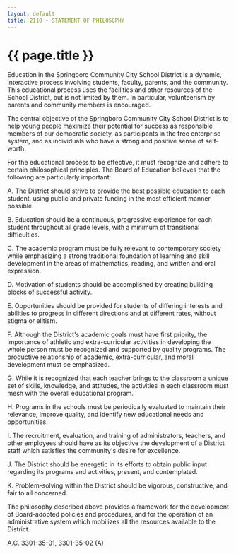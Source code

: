 ```yaml
---
layout: default
title: 2110 - STATEMENT OF PHILOSOPHY
---
```


{{ page.title }}
================

Education in the Springboro Community City School District is a dynamic,
interactive process involving students, faculty, parents, and the
community. This educational process uses the facilities and other
resources of the School District, but is not limited by them. In
particular, volunteerism by parents and community members is encouraged.

The central objective of the Springboro Community City School District
is to help young people maximize their potential for success as
responsible members of our democratic society, as participants in the
free enterprise system, and as individuals who have a strong and
positive sense of self-worth.

For the educational process to be effective, it must recognize and
adhere to certain philosophical principles. The Board of Education
believes that the following are particularly important:

A. The District should strive to provide the best possible education to
each student, using public and private funding in the most efficient
manner possible.

B. Education should be a continuous, progressive experience for each
student throughout all grade levels, with a minimum of transitional
difficulties.

C. The academic program must be fully relevant to contemporary society
while emphasizing a strong traditional foundation of learning and skill
development in the areas of mathematics, reading, and written and oral
expression.

D. Motivation of students should be accomplished by creating building
blocks of successful activity.

E. Opportunities should be provided for students of differing interests
and abilities to progress in different directions and at different
rates, without stigma or elitism.

F. Although the District's academic goals must have first priority, the
importance of athletic and extra-curricular activities in developing the
whole person must be recognized and supported by quality programs. The
productive relationship of academic, extra-curricular, and moral
development must be emphasized.

G. While it is recognized that each teacher brings to the classroom a
unique set of skills, knowledge, and attitudes, the activities in each
classroom must mesh with the overall educational program.

H. Programs in the schools must be periodically evaluated to maintain
their relevance, improve quality, and identify new educational needs and
opportunities.

I. The recruitment, evaluation, and training of administrators,
teachers, and other employees should have as its objective the
development of a District staff which satisfies the community's desire
for excellence.

J. The District should be energetic in its efforts to obtain public
input regarding its programs and activities, present, and contemplated.

K. Problem-solving within the District should be vigorous, constructive,
and fair to all concerned.

The philosophy described above provides a framework for the development
of Board-adopted policies and procedures, and for the operation of an
administrative system which mobilizes all the resources available to the
District.

A.C. 3301-35-01, 3301-35-02 (A)
